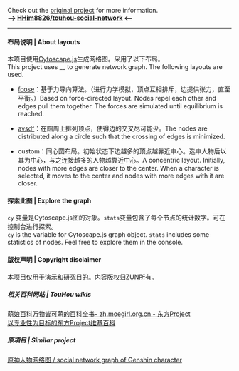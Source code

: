 Check out the [original project](https://github.com/King-of-Infinite-Space/genshin-social-network) for more information.\
**—> [HHim8826/touhou-social-network](https://hhim8826.github.io/touhou-social-network/) <—**

---
#### 布局说明 | About layouts

本项目使用[Cytoscape.js](https://js.cytoscape.org/)生成网络图。采用了以下布局。\
This project uses __ to generate network graph. The following layouts are used.

- [fcose](https://github.com/iVis-at-Bilkent/cytoscape.js-fcose)：基于力导向算法。（进行力学模拟，顶点互相排斥，边提供张力，直至平衡。）Based on force-directed layout. Nodes repel each other and edges pull them together. The forces are simulated until equilibrium is reached.

- [avsdf](https://github.com/iVis-at-Bilkent/cytoscape.js-avsdf)：在圆周上排列顶点，使得边的交叉尽可能少。The nodes are distributed along a circle such that the crossing of edges is minimized.

- custom：同心圆布局。初始状态下边越多的顶点越靠近中心。选中人物后以其为中心，与之连接越多的人物越靠近中心。A concentric layout. Initially, nodes with more edges are closer to the center. When a character is selected, it moves to the center and nodes with more edges with it are closer.

#### 探索此图 | Explore the graph

`cy` 变量是Cytoscape.js图的对象。`stats`变量包含了每个节点的统计数字。可在控制台进行探索。\
`cy` is the variable for Cytoscape.js graph object. `stats` includes some statistics of nodes. Feel free to explore them in the console.


#### 版权声明 | Copyright disclaimer

本项目仅用于演示和研究目的。内容版权归ZUN所有。

##### 相关百科网站 | TouHou wikis
[萌娘百科万物皆可萌的百科全书- zh.moegirl.org.cn - 东方Project](https://zh.moegirl.org.cn/%E4%B8%9C%E6%96%B9Project)\
[以专业性为目标的东方Project维基百科](https://thwiki.cc/)

##### 原項目 | Similar project
[原神人物网络图 / social network graph of Genshin character](https://github.com/King-of-Infinite-Space/genshin-social-network)
